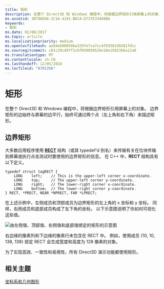 ```yaml
---
title: 矩形
description: 在整个 Direct3D 和 Windows 编程中，将根据边界矩形引用屏幕上的对象。
ms.assetid: 3B78AE66-2C1A-4191-BDCA-D737E33460BA
keywords:
- 矩形
ms.date: 02/08/2017
ms.topic: article
ms.localizationpriority: medium
ms.openlocfilehash: aa94eb00058ba3297e7ca7cc4f93581d9281fd1c
ms.sourcegitcommit: c01c29cd97f1cbf050950526e18e15823b6a12a0
ms.translationtype: MT
ms.contentlocale: zh-CN
ms.lasthandoff: 12/05/2018
ms.locfileid: "8701356"
---
```

# <a name="rectangles"></a>矩形


在整个 Direct3D 和 Windows 编程中，将根据边界矩形引用屏幕上的对象。 边界矩形的边始终与屏幕的边平行，始终可通过两个点（左上角和右下角）来描述矩形。

## <a name="span-idboundingrectanglesspanspan-idboundingrectanglesspanspan-idboundingrectanglesspanbounding-rectangles"></a><span id="Bounding_rectangles"></span><span id="bounding_rectangles"></span><span id="BOUNDING_RECTANGLES"></span>边界矩形


大多数应用程序使用 [**RECT**](https://msdn.microsoft.com/library/windows/desktop/dd162897) 结构（或其 typedef'd 别名）来传输有关在位块传输到屏幕或执行点击测试时要使用的边界矩形的信息。 在 C++ 中，**RECT** 结构具有以下定义。

```
typedef struct tagRECT { 
    LONG    left;    // This is the upper-left corner x-coordinate.
    LONG    top;     // The upper-left corner y-coordinate.
    LONG    right;   // The lower-right corner x-coordinate.
    LONG    bottom;  // The lower-right corner y-coordinate.
} RECT, *PRECT, NEAR *NPRECT, FAR *LPRECT; 
```

在上述示例中，左侧成员和顶部成员为边界矩形的左上角的 x 坐标和 y 坐标。 同样，右侧成员和底部成员构成了左下角的坐标。 以下示意图说明了你如何可视化这些值。

![由左侧值、顶部值、右侧值和底部值绑定的矩形的示意图](images/rect.png)

右边缘的像素列和下边缘的像素行未包含在 RECT 中。 例如，使用成员 {10, 10, 138, 138} 锁定 RECT 会生成宽度和高度为 128 像素的对象。

为了实现高效、一致性和易用性，所有 Direct3D 演示功能都使用矩形。

## <a name="span-idrelated-topicsspanrelated-topics"></a><span id="related-topics"></span>相关主题


[坐标系和几何图形](coordinate-systems-and-geometry.md)

 

 




